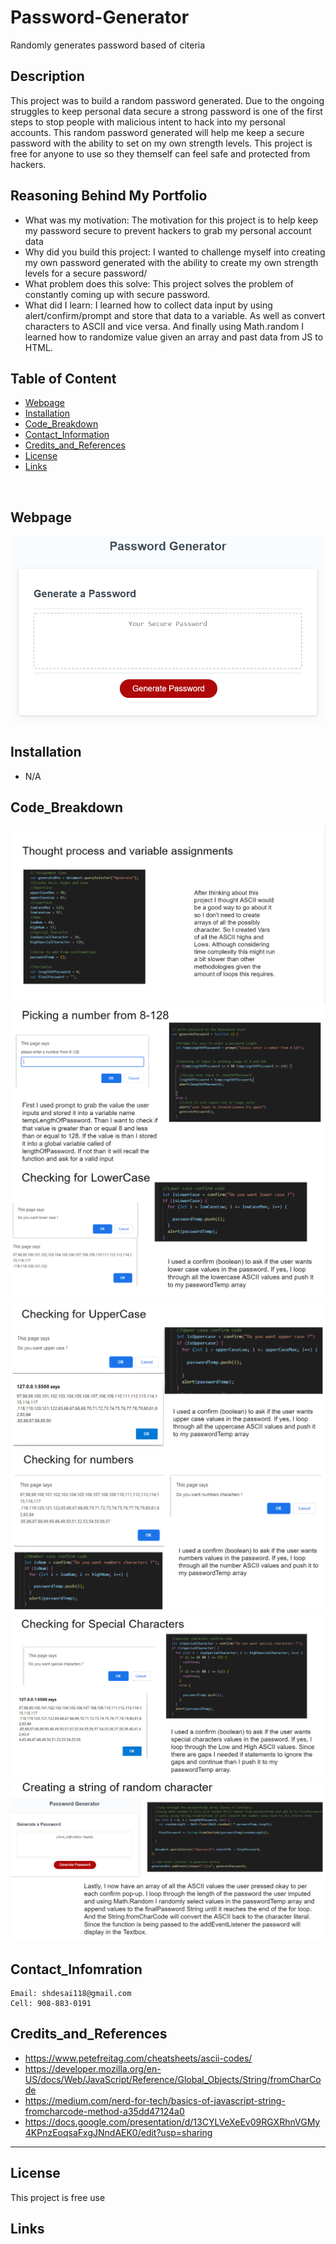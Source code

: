# Password-Generator
Randomly generates password based of citeria

## Description
This project was to build a random password generated. Due to the ongoing struggles to keep personal data secure a strong password is one of the first steps to stop people with malicious intent to hack into my personal accounts. This random password generated will help me keep a secure password with the ability to set on my own strength levels. This project is free for anyone to use so they themself can feel safe and protected from hackers.

## Reasoning Behind My Portfolio

* What was my motivation: The motivation for this project is to help keep my password secure to prevent hackers to grab my personal account data
* Why did you build this project: I wanted to challenge myself into creating my own password generated with the ability to create my own strength levels for a secure password/
* What problem does this solve: This project solves the problem of constantly coming up with secure password.
* What did I learn:  I learned how to collect data input by using alert/confirm/prompt and store that data to a variable. As well as convert characters to ASCII and vice versa.  And finally using Math.random I learned how to randomize value given an array and past data from JS to HTML.


## Table of Content
- [Webpage](#webpage)
- [Installation](#installation)
- [Code_Breakdown](#code_breakdown)
- [Contact_Information](#contact_infomration)
- [Credits_and_References](#credits_and_references)
- [License](#license)
- [Links](#links)

<br/>

## Webpage
![](/Assets/03-javascript-homework-demo.png)



## Installation

* N/A
 

## Code_Breakdown

![](Assets/img1.PNG)
![](Assets/img2.PNG)
![](Assets/img3.PNG)
![](Assets/img4.PNG)
![](Assets/img5.PNG)
![](Assets/img6.PNG)
![](Assets/img7.PNG)


## Contact_Infomration

```
Email: shdesai118@gmail.com
Cell: 908-883-0191
```

## Credits_and_References
* https://www.petefreitag.com/cheatsheets/ascii-codes/
* https://developer.mozilla.org/en-US/docs/Web/JavaScript/Reference/Global_Objects/String/fromCharCode
* https://medium.com/nerd-for-tech/basics-of-javascript-string-fromcharcode-method-a35dd47124a0
* https://docs.google.com/presentation/d/13CYLVeXeEv09RGXRhnVGMy4KPnzEoqsaFxgJNndAEK0/edit?usp=sharing

--- 

## License

This project is free use

## Links
